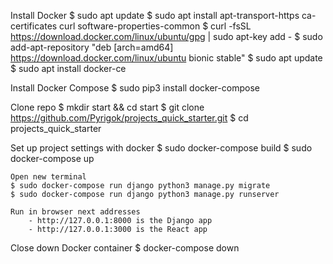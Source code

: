 Install Docker
$ sudo apt update
    $ sudo apt install apt-transport-https ca-certificates curl software-properties-common
    $ curl -fsSL https://download.docker.com/linux/ubuntu/gpg | sudo apt-key add -
    $ sudo add-apt-repository "deb [arch=amd64] https://download.docker.com/linux/ubuntu bionic stable"
    $ sudo apt update
    $ sudo apt install docker-ce


Install Docker Compose
    $ sudo pip3 install docker-compose


Clone repo
    $ mkdir start && cd start
    $ git clone https://github.com/Pyrigok/projects_quick_starter.git
    $ cd projects_quick_starter


Set up project settings with docker
    $ sudo docker-compose build
    $ sudo docker-compose up
    
    Open new terminal
    $ sudo docker-compose run django python3 manage.py migrate
    $ sudo docker-compose run django python3 manage.py runserver

    Run in browser next addresses
        - http://127.0.0.1:8000 is the Django app
        - http://127.0.0.1:3000 is the React app

Close down Docker container
    $ docker-compose down

